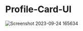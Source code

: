 # Profile-Card-UI
![Screenshot 2023-09-24 165634](https://github.com/Shehzad-Aslam-Ansari/Profile-Card-UI/assets/122732837/2b6da195-78ee-44d8-a83e-b18fd3bc5f5a)
